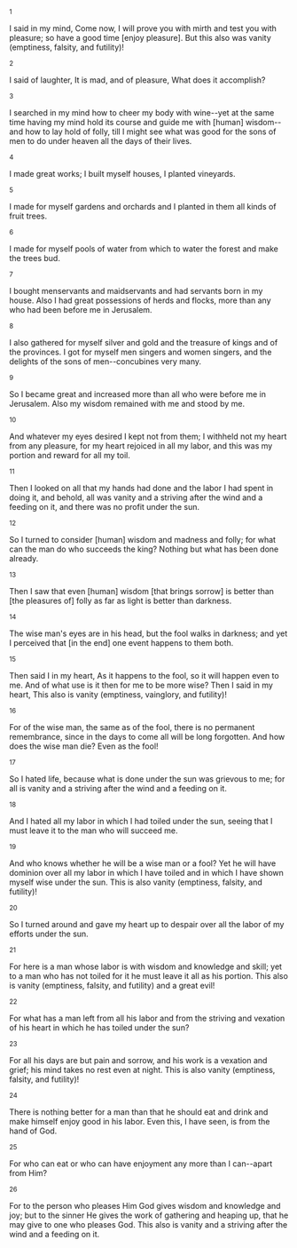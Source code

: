 <sup>1</sup> 

I said in my mind, Come now, I will prove you with mirth and test you with pleasure; so have a good time [enjoy pleasure]. But this also was vanity (emptiness, falsity, and futility)! 

<sup>2</sup> 

I said of laughter, It is mad, and of pleasure, What does it accomplish? 

<sup>3</sup> 

I searched in my mind how to cheer my body with wine--yet at the same time having my mind hold its course and guide me with [human] wisdom--and how to lay hold of folly, till I might see what was good for the sons of men to do under heaven all the days of their lives. 

<sup>4</sup> 

I made great works; I built myself houses, I planted vineyards. 

<sup>5</sup> 

I made for myself gardens and orchards and I planted in them all kinds of fruit trees. 

<sup>6</sup> 

I made for myself pools of water from which to water the forest and make the trees bud. 

<sup>7</sup> 

I bought menservants and maidservants and had servants born in my house. Also I had great possessions of herds and flocks, more than any who had been before me in Jerusalem. 

<sup>8</sup> 

I also gathered for myself silver and gold and the treasure of kings and of the provinces. I got for myself men singers and women singers, and the delights of the sons of men--concubines very many. 

<sup>9</sup> 

So I became great and increased more than all who were before me in Jerusalem. Also my wisdom remained with me and stood by me. 

<sup>10</sup> 

And whatever my eyes desired I kept not from them; I withheld not my heart from any pleasure, for my heart rejoiced in all my labor, and this was my portion and reward for all my toil. 

<sup>11</sup> 

Then I looked on all that my hands had done and the labor I had spent in doing it, and behold, all was vanity and a striving after the wind and a feeding on it, and there was no profit under the sun. 

<sup>12</sup> 

So I turned to consider [human] wisdom and madness and folly; for what can the man do who succeeds the king? Nothing but what has been done already. 

<sup>13</sup> 

Then I saw that even [human] wisdom [that brings sorrow] is better than [the pleasures of] folly as far as light is better than darkness. 

<sup>14</sup> 

The wise man's eyes are in his head, but the fool walks in darkness; and yet I perceived that [in the end] one event happens to them both. 

<sup>15</sup> 

Then said I in my heart, As it happens to the fool, so it will happen even to me. And of what use is it then for me to be more wise? Then I said in my heart, This also is vanity (emptiness, vainglory, and futility)! 

<sup>16</sup> 

For of the wise man, the same as of the fool, there is no permanent remembrance, since in the days to come all will be long forgotten. And how does the wise man die? Even as the fool! 

<sup>17</sup> 

So I hated life, because what is done under the sun was grievous to me; for all is vanity and a striving after the wind and a feeding on it. 

<sup>18</sup> 

And I hated all my labor in which I had toiled under the sun, seeing that I must leave it to the man who will succeed me. 

<sup>19</sup> 

And who knows whether he will be a wise man or a fool? Yet he will have dominion over all my labor in which I have toiled and in which I have shown myself wise under the sun. This is also vanity (emptiness, falsity, and futility)! 

<sup>20</sup> 

So I turned around and gave my heart up to despair over all the labor of my efforts under the sun. 

<sup>21</sup> 

For here is a man whose labor is with wisdom and knowledge and skill; yet to a man who has not toiled for it he must leave it all as his portion. This also is vanity (emptiness, falsity, and futility) and a great evil! 

<sup>22</sup> 

For what has a man left from all his labor and from the striving and vexation of his heart in which he has toiled under the sun? 

<sup>23</sup> 

For all his days are but pain and sorrow, and his work is a vexation and grief; his mind takes no rest even at night. This is also vanity (emptiness, falsity, and futility)! 

<sup>24</sup> 

There is nothing better for a man than that he should eat and drink and make himself enjoy good in his labor. Even this, I have seen, is from the hand of God. 

<sup>25</sup> 

For who can eat or who can have enjoyment any more than I can--apart from Him? 

<sup>26</sup> 

For to the person who pleases Him God gives wisdom and knowledge and joy; but to the sinner He gives the work of gathering and heaping up, that he may give to one who pleases God. This also is vanity and a striving after the wind and a feeding on it.